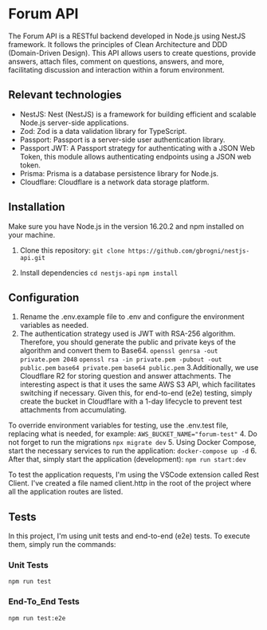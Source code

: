 # Forum API

The Forum API is a RESTful backend developed in Node.js using NestJS framework. It follows the principles of Clean Architecture and DDD (Domain-Driven Design).
This API allows users to create questions, provide answers, attach files, comment on questions, answers, and more, facilitating discussion and interaction within a forum environment.

## Relevant technologies
- NestJS: Nest (NestJS) is a framework for building efficient and scalable Node.js server-side applications.
- Zod: Zod is a data validation library for TypeScript.
- Passport: Passport is a server-side user authentication library.
- Passport JWT: A Passport strategy for authenticating with a JSON Web Token, this module allows authenticating endpoints using a JSON web token.
- Prisma: Prisma is a database persistence library for Node.js.
- Cloudflare: Cloudflare is a network data storage platform.

## Installation

Make sure you have Node.js in the version 16.20.2 and npm installed on your machine.

1. Clone this repository:
   `git clone https://github.com/gbrogni/nestjs-api.git`
  
2. Install dependencies
   `cd nestjs-api`
   `npm install`

## Configuration

1. Rename the .env.example file to .env and configure the environment variables as needed.
2. The authentication strategy used is JWT with RSA-256 algorithm. Therefore, you should generate the public and private keys of the algorithm and convert them to Base64.
   `openssl genrsa -out private.pem 2048`
   `openssl rsa -in private.pem -pubout -out public.pem`
   `base64 private.pem`
   `base64 public.pem`
3.Additionally, we use Cloudflare R2 for storing question and answer attachments. The interesting aspect is that it uses the same AWS S3 API, which facilitates switching if necessary.
 Given this, for end-to-end (e2e) testing, simply create the bucket in Cloudflare with a 1-day lifecycle to prevent test attachments from accumulating.

To override environment variables for testing, use the .env.test file, replacing what is needed, for example:
`AWS_BUCKET_NAME="forum-test"`
4. Do not forget to run the migrations
`npx migrate dev`
5. Using Docker Compose, start the necessary services to run the application:
`docker-compose up -d`
6. After that, simply start the application (development):
`npm run start:dev`


To test the application requests, I'm using the VSCode extension called Rest Client. I've created a file named client.http in the root of the project where all the application routes are listed.

## Tests

In this project, I'm using unit tests and end-to-end (e2e) tests. To execute them, simply run the commands:

### Unit Tests
`npm run test`

### End-To_End Tests
`npm run test:e2e`
